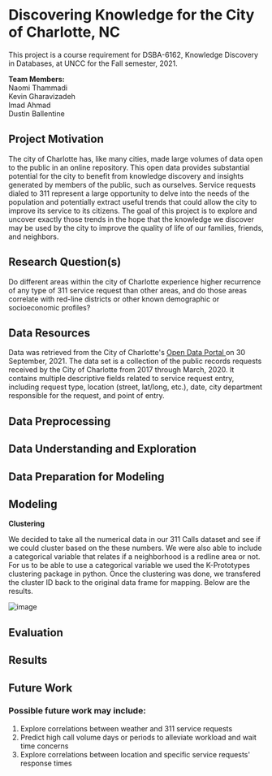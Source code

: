# Discovering Knowledge for the City of Charlotte, NC
This project is a course requirement for DSBA-6162, Knowledge Discovery in Databases, at UNCC for the Fall semester, 2021.

<b>Team Members:</b> <br>
Naomi Thammadi <br>
Kevin Gharavizadeh <br>
Imad Ahmad <br>
Dustin Ballentine <br>

<h2> Project Motivation </h2>
The city of Charlotte has, like many cities, made large volumes of data open to the public in an online repository. This open data provides substantial potential for the city to benefit from knowledge discovery and insights generated by members of the public, such as ourselves. Service requests dialed to 311 represent a large opportunity to delve into the needs of the population and potentially extract useful trends that could allow the city to improve its service to its citizens. The goal of this project is to explore and uncover exactly those trends in the hope that the knowledge we discover may be used by the city to improve the quality of life of our families, friends, and neighbors.
<h2> Research Question(s) </h2>
Do different areas within the city of Charlotte experience higher recurrence of any type of 311 service request than other areas, and do those areas correlate with red-line districts or other known demographic or socioeconomic profiles?
<h2> Data Resources </h2>
Data was retrieved from the City of Charlotte's 
<a href="https://data.charlottenc.gov/datasets/charlotte::service-requests-311/about"> Open Data Portal </a> 
on 30 September, 2021. The data set is a collection of the public records requests received by the City of Charlotte from 2017 through March, 2020. It contains multiple descriptive fields related to service request entry, including request type, location (street, lat/long, etc.), date, city department responsible for the request, and point of entry.

<h2> Data Preprocessing </h2>
<h2> Data Understanding and Exploration </h2>
<h2> Data Preparation for Modeling </h2>
<h2> Modeling </h2>
<b>Clustering</b>
<p>
We decided to take all the numerical data in our 311 Calls dataset and see if we could cluster based on the these numbers. We were also able to include a categorical variable that relates if a neighborhood is a redline area or not. For us to be able to use a categorical variable we used the K-Prototypes clustering package in python. Once the clustering was done, we transfered the cluster ID back to the original data frame for mapping. Below are the results.
  
![image](https://user-images.githubusercontent.com/64916499/145239196-a8f8cdb8-017a-4c2c-adaf-df608641f479.png)

<h2> Evaluation </h2>
<h2> Results </h2>
<h2> Future Work </h2>
<h3> Possible future work may include:</h3>
<ol>
  <li>Explore correlations between weather and 311 service requests</li>
  <li>Predict high call volume days or periods to alleviate workload and wait time concerns</li>
  <li>Explore correlations between location and specific service requests' response times</li>
</ol>
